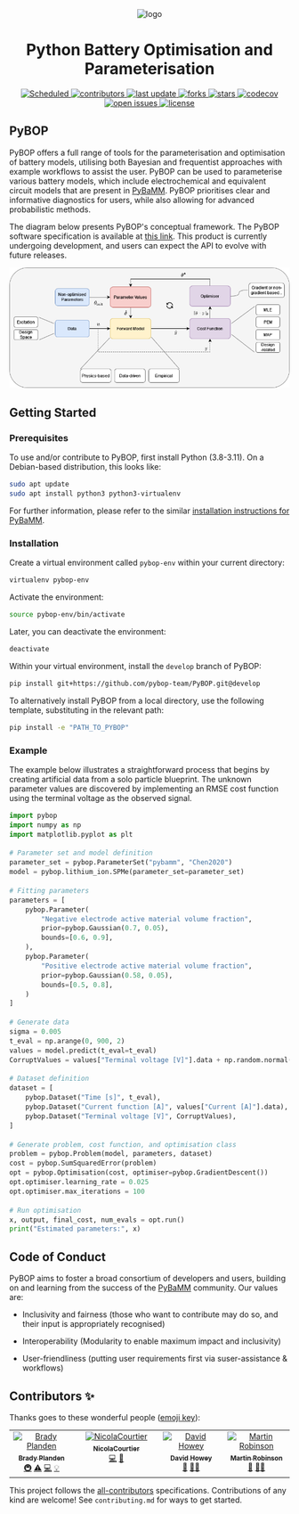 <div align="center">

  <img src="https://raw.githubusercontent.com/pybop-team/PyBOP/develop/assets/Temp_Logo.png" alt="logo" width="400" height="auto" />
  <h1>Python Battery Optimisation and Parameterisation</h1>

<p>
  <a href="https://github.com/pybop-team/PyBOP/actions/workflows/scheduled_tests.yaml">
    <img src="https://github.com/pybop-team/PyBOP/actions/workflows/scheduled_tests.yaml/badge.svg" alt="Scheduled" />
  </a>
  <a href="https://github.com/pybop-team/PyBOP/graphs/contributors">
    <img src="https://img.shields.io/github/contributors/pybop-team/PyBOP" alt="contributors" />
  </a>
  <a href="">
    <img src="https://img.shields.io/github/last-commit/pybop-team/PyBOP/develop" alt="last update" />
  </a>
  <a href="https://github.com/pybop-team/PyBOPe/network/members">
    <img src="https://img.shields.io/github/forks/pybop-team/PyBOP" alt="forks" />
  </a>
  <a href="https://github.com/pybop-team/PyBOP/stargazers">
    <img src="https://img.shields.io/github/stars/pybop-team/PyBOP" alt="stars" />
  </a>
  <a href="https://codecov.io/gh/pybop-team/PyBOP">
    <img src="https://codecov.io/gh/pybop-team/PyBOP/branch/develop/graph/badge.svg" alt="codecov" />
  </a>
  <a href="https://github.com/pybop-team/PyBOP/issues/">
    <img src="https://img.shields.io/github/issues/pybop-team/PyBOP" alt="open issues" />
  </a>
  <a href="https://github.com/pybop-team/PyBOP/blob/develop/LICENSE">
    <img src="https://img.shields.io/github/license/pybop-team/PyBOP" alt="license" />
  </a>
</p>

</div>

<!-- Software Specification -->
## PyBOP
PyBOP offers a full range of tools for the parameterisation and optimisation of battery models, utilising both Bayesian and frequentist approaches with example workflows to assist the user. PyBOP can be used to parameterise various battery models, which include electrochemical and equivalent circuit models that are present in [PyBaMM](https://pybamm.org/). PyBOP prioritises clear and informative diagnostics for users, while also allowing for advanced probabilistic methods.

The diagram below presents PyBOP's conceptual framework. The PyBOP software specification is available at [this link](https://github.com/pybop-team/software-spec). This product is currently undergoing development, and users can expect the API to evolve with future releases.

<p align="center">
    <img src="https://raw.githubusercontent.com/pybop-team/PyBOP/develop/assets/PyBOP_Architecture.png" alt="Data flows from battery cycling machines to Galv Harvesters, then to the     Galv server and REST API. Metadata can be updated and data read using the web client, and data can be downloaded by the Python client." width="600" />
</p>

<!-- Getting Started -->
## Getting Started

<!-- Installation -->
### Prerequisites
To use and/or contribute to PyBOP, first install Python (3.8-3.11). On a Debian-based distribution, this looks like:

```bash
sudo apt update
sudo apt install python3 python3-virtualenv
```

For further information, please refer to the similar [installation instructions for PyBaMM](https://docs.pybamm.org/en/latest/source/user_guide/installation/GNU-linux.html).

### Installation

Create a virtual environment called `pybop-env` within your current directory:

```bash
virtualenv pybop-env
```

Activate the environment:

```bash
source pybop-env/bin/activate
```

Later, you can deactivate the environment:

```bash
deactivate
```

Within your virtual environment, install the `develop` branch of PyBOP:

```bash
pip install git+https://github.com/pybop-team/PyBOP.git@develop
```

To alternatively install PyBOP from a local directory, use the following template, substituting in the relevant path:

```bash
pip install -e "PATH_TO_PYBOP"
```

### Example
The example below illustrates a straightforward process that begins by creating artificial data from a solo particle blueprint. The unknown parameter values are discovered by implementing an RMSE cost function using the terminal voltage as the observed signal.

```python
import pybop
import numpy as np
import matplotlib.pyplot as plt

# Parameter set and model definition
parameter_set = pybop.ParameterSet("pybamm", "Chen2020")
model = pybop.lithium_ion.SPMe(parameter_set=parameter_set)

# Fitting parameters
parameters = [
    pybop.Parameter(
        "Negative electrode active material volume fraction",
        prior=pybop.Gaussian(0.7, 0.05),
        bounds=[0.6, 0.9],
    ),
    pybop.Parameter(
        "Positive electrode active material volume fraction",
        prior=pybop.Gaussian(0.58, 0.05),
        bounds=[0.5, 0.8],
    )
]

# Generate data
sigma = 0.005
t_eval = np.arange(0, 900, 2)
values = model.predict(t_eval=t_eval)
CorruptValues = values["Terminal voltage [V]"].data + np.random.normal(0, sigma, len(t_eval))

# Dataset definition
dataset = [
    pybop.Dataset("Time [s]", t_eval),
    pybop.Dataset("Current function [A]", values["Current [A]"].data),
    pybop.Dataset("Terminal voltage [V]", CorruptValues),
]

# Generate problem, cost function, and optimisation class
problem = pybop.Problem(model, parameters, dataset)
cost = pybop.SumSquaredError(problem)
opt = pybop.Optimisation(cost, optimiser=pybop.GradientDescent())
opt.optimiser.learning_rate = 0.025
opt.optimiser.max_iterations = 100

# Run optimisation
x, output, final_cost, num_evals = opt.run()
print("Estimated parameters:", x)
```

<!-- Code of Conduct -->
## Code of Conduct

PyBOP aims to foster a broad consortium of developers and users, building on and learning from the success of the [PyBaMM](https://pybamm.org/) community. Our values are:

-   Inclusivity and fairness (those who want to contribute may do so, and their input is appropriately recognised)

-   Interoperability (Modularity to enable maximum impact and inclusivity)

-   User-friendliness (putting user requirements first via suser-assistance & workflows)


<!-- Contributing -->
## Contributors ✨

Thanks goes to these wonderful people ([emoji key](https://allcontributors.org/docs/en/emoji-key)):

<!-- ALL-CONTRIBUTORS-LIST:START - Do not remove or modify this section -->
<!-- prettier-ignore-start -->
<!-- markdownlint-disable -->
<table>
  <tbody>
    <tr>
      <td align="center" valign="top" width="14.28%"><a href="http://bradyplanden.github.io"><img src="https://avatars.githubusercontent.com/u/55357039?v=4?s=100" width="100px;" alt="Brady Planden"/><br /><sub><b>Brady Planden</b></sub></a><br /><a href="#infra-BradyPlanden" title="Infrastructure (Hosting, Build-Tools, etc)">🚇</a> <a href="https://github.com/pybop-team/PyBOP/commits?author=BradyPlanden" title="Tests">⚠️</a> <a href="https://github.com/pybop-team/PyBOP/commits?author=BradyPlanden" title="Code">💻</a> <a href="#example-BradyPlanden" title="Examples">💡</a></td>
      <td align="center" valign="top" width="14.28%"><a href="https://github.com/NicolaCourtier"><img src="https://avatars.githubusercontent.com/u/45851982?v=4?s=100" width="100px;" alt="NicolaCourtier"/><br /><sub><b>NicolaCourtier</b></sub></a><br /><a href="https://github.com/pybop-team/PyBOP/commits?author=NicolaCourtier" title="Code">💻</a> <a href="https://github.com/pybop-team/PyBOP/pulls?q=is%3Apr+reviewed-by%3ANicolaCourtier" title="Reviewed Pull Requests">👀</a></td>
      <td align="center" valign="top" width="14.28%"><a href="http://howey.eng.ox.ac.uk"><img src="https://avatars.githubusercontent.com/u/2247552?v=4?s=100" width="100px;" alt="David Howey"/><br /><sub><b>David Howey</b></sub></a><br /><a href="#ideas-davidhowey" title="Ideas, Planning, & Feedback">🤔</a> <a href="#mentoring-davidhowey" title="Mentoring">🧑‍🏫</a></td>
      <td align="center" valign="top" width="14.28%"><a href="http://www.rse.ox.ac.uk"><img src="https://avatars.githubusercontent.com/u/1148404?v=4?s=100" width="100px;" alt="Martin Robinson"/><br /><sub><b>Martin Robinson</b></sub></a><br /><a href="#ideas-martinjrobins" title="Ideas, Planning, & Feedback">🤔</a> <a href="#mentoring-martinjrobins" title="Mentoring">🧑‍🏫</a></td>
    </tr>
  </tbody>
</table>

<!-- markdownlint-restore -->
<!-- prettier-ignore-end -->

<!-- ALL-CONTRIBUTORS-LIST:END -->

This project follows the [all-contributors](https://github.com/all-contributors/all-contributors) specifications. Contributions of any kind are welcome! See `contributing.md` for ways to get started.

